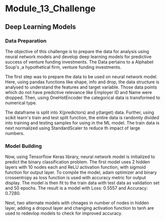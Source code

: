 # Module_13_Challenge

## Deep Learning Models

### Data Preparation

The objective of this challenge is to prepare the data for analysis using neural network models and develop deep learning models for predictive success of venture funding investments. The Data pertains to a Alphabet Soup's ,a hypothetical firm, venture funding investments. 

The first step was to prepare the data to be used on neural network model. Here, using pandas functions like shape, info and drop, the data structure is analysed to understand the features and target variable. Those data points which do not have predictive relevance like Employer ID and Name were dropped. Then, using OneHotEncoder the categorical data is transformed to numerical type.  

The dataframe is split into X(predictors) and y(target) data. Further, using scikit learn's train and test split function, the entire data is randomly divided into training and testing samples for using in the ML model. The train data is next normalized using StandardScaler to reduce th impact of large numbers.


### Model Building

Now, using Tensorflow Keras library, neural network model is initialized to predict the binary classification problem. The first model uses 2 hidden layers with 10 nodes each and ReLU activation function, with sigmoid function for output layer. To compile the model, adam optimizer and binary crossentropy as loss function is used with accuracy metric for output display. The model is then fit to the train data with test data as validation set and 50 epochs. The result is a model with Loss: 0.5557 and Accuracy: 0.7280.

Next, two alternate models with chnages in number of nodes in hidden layer, adding a dropout layer and changing activation function to tanh are used to redevlop models to check for improved accuracy.  

